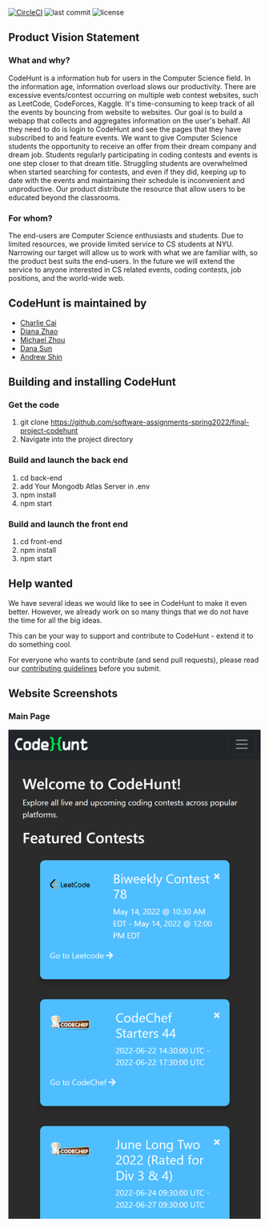 [![CircleCI](https://circleci.com/gh/software-assignments-spring2022/final-project-codehunt/tree/master.svg?style=shield)](https://circleci.com/gh/software-assignments-spring2022/final-project-codehunt/tree/master)
![last commit](https://img.shields.io/github/last-commit/software-assignments-spring2022/final-project-codehunt?logo=Github)
![license](https://img.shields.io/github/license/software-assignments-spring2022/final-project-codehunt?logo=GitHub)

## Product Vision Statement
### What and why?
CodeHunt is a information hub for users in the Computer Science field. In the information age, information overload slows our productivity. There are excessive events/contest occurring on multiple web contest websites, such as LeetCode, CodeForces, Kaggle. It's time-consuming to keep track of all the events by bouncing from website to websites. Our goal is to build a webapp that collects and aggregates information on the user's behalf. All they need to do is login to CodeHunt and see the pages that they have subscribed to and feature events. 
We want to give Computer Science students the opportunity to receive an offer from their dream company and dream job. Students regularly participating in coding contests and events is one step closer to that dream title. Struggling students are overwhelmed when started searching for contests, and even if they did, keeping up to date with the events and maintaining their schedule is inconvenient and unproductive. Our product distribute the resource that allow users to be educated beyond the classrooms.

### For whom?
The end-users are Computer Science enthusiasts and students. Due to limited resources, we provide limited service to CS students at NYU. Narrowing our target will allow us to work with what we are familiar with, so the product best suits the end-users. In the future we will extend the service to anyone interested in CS related events, coding contests, job positions, and the world-wide web.

## CodeHunt is maintained by
- <a href="https://github.com/charliecai00"> Charlie Cai</a>
- <a href="https://github.com/dinanz">Diana Zhao</a>
- <a href="https://github.com/kopokopok">Michael Zhou</a>
- <a href="https://github.com/dana-sun">Dana Sun</a>
- <a href="https://github.com/andrewshin02">Andrew Shin</a>


## Building and installing CodeHunt
### Get the code
1. git clone https://github.com/software-assignments-spring2022/final-project-codehunt
1. Navigate into the project directory

### Build and launch the back end
1. cd back-end
1. add Your Mongodb Atlas Server in .env 
1. npm install
1. npm start

### Build and launch the front end
1. cd front-end
1. npm install
1. npm start


## Help wanted
We have several ideas we would like to see in CodeHunt to make it even better. However, we already work on so many things that we do not have the time for all the big ideas.

This can be your way to support and contribute to CodeHunt - extend it to do something cool.

For everyone who wants to contribute (and send pull requests), please read our [contributing guidelines](./CONTRIBUTING.md) before you submit.

## Website Screenshots
### Main Page
![main](documentation/main.png)

